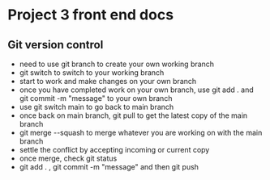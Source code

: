 
# Project 3 front end docs

## Git version control
* need to use git branch <branch name> to create your own working branch
* git switch <branch name> to switch to your working branch
* start to work and  make changes on your own branch
* once you have completed work on your own branch, use git add . and git commit -m "message" to your own branch
* use git switch main to go back to main branch
* once back on main branch, git pull to get the latest copy of the main branch
* git merge --squash <branch name> to merge whatever you are working on with the main branch
* settle the conflict by accepting incoming or current copy
* once merge, check git status
* git add . , git commit -m "message" and then git push

